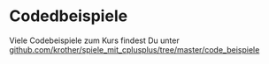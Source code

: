 
# Codedbeispiele

Viele Codebeispiele zum Kurs findest Du unter [github.com/krother/spiele_mit_cplusplus/tree/master/code_beispiele](https://github.com/krother/spiele_mit_cplusplus/tree/master/code_beispiele)
